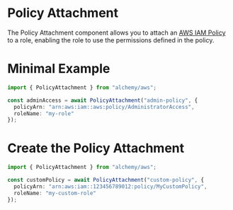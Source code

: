 # Policy Attachment

The Policy Attachment component allows you to attach an [AWS IAM Policy](https://docs.aws.amazon.com/IAM/latest/UserGuide/access_policies.html) to a role, enabling the role to use the permissions defined in the policy.

# Minimal Example

```ts
import { PolicyAttachment } from "alchemy/aws";

const adminAccess = await PolicyAttachment("admin-policy", {
  policyArn: "arn:aws:iam::aws:policy/AdministratorAccess",
  roleName: "my-role"
});
```

# Create the Policy Attachment

```ts
import { PolicyAttachment } from "alchemy/aws";

const customPolicy = await PolicyAttachment("custom-policy", {
  policyArn: "arn:aws:iam::123456789012:policy/MyCustomPolicy",
  roleName: "my-custom-role"
});
```